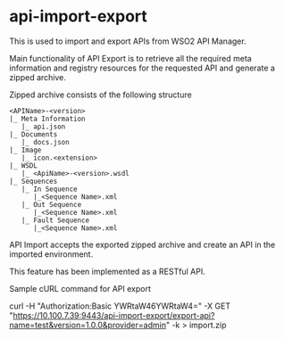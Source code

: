 # api-import-export

This is used to import and export APIs from WSO2 API Manager.

Main functionality of API Export is to retrieve all the required meta information and registry
resources for the requested API and generate a zipped archive.

Zipped archive consists of the following structure

    <APIName>-<version>
    |_ Meta Information
       |_ api.json
    |_ Documents
       |_ docs.json
    |_ Image
       |_ icon.<extension>
    |_ WSDL
       |_ <ApiName>-<version>.wsdl
    |_ Sequences
       |_ In Sequence
          |_<Sequence Name>.xml
       |_ Out Sequence
          |_<Sequence Name>.xml
       |_ Fault Sequence
          |_<Sequence Name>.xml

API Import accepts the exported zipped archive and create an API in the imported environment.

This feature has been implemented as a RESTful API.

Sample cURL command for API export

curl -H "Authorization:Basic YWRtaW46YWRtaW4=" -X GET "https://10.100.7.39:9443/api-import-export/export-api?name=test&version=1.0.0&provider=admin"  -k > import.zip


